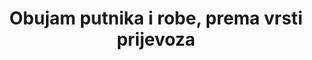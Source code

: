 ---
title: 'Obujam putnika i robe, prema vrsti prijevoza'
permalink: /9-1-2/
sdg_goal: 9
layout: indicator
indicator: 9.1.2
indicator_variable: pass_vol_air
graph: longitudinal
graph_type_description: Line  graph
graph_status_notes: Graphed  FIX  GRAPH  AXIS
variable_description: null
variable_notes: null
un_designated_tier: '1'
un_custodial_agency: 'ICAO,  ITF-OECD  (Partnering  Agencies:  UPU,  UNEP,  UNECE)'
target_id: 9.1
has_metadata: true
unit_of_measure: 'Passenger-kilometers,  metric  tonnes'
disaggregation_categories: Mode  of  transportation
rationale_interpretation: >-
  With  the  strong  development  of  national  and  international  e-commerce,  the  quality  of  the  postal  and  parcels  delivery  services  is  becoming  a  major  concern  for  millions  of  enterprises  and  consumers  transacting  online.  It  is  sometimes  considered  as  a  major  hurdle  by  these  market  players  and  one  of  the  challenges  for  trade  facilitation,  particularly  for  micro,  small  and  medium-size  enterprises  interested  in  internationalizing  their  activities.
goal_meta_link: 'http://unstats.un.org/sdgs/files/metadata-compilation/Metadata-Goal-9.pdf'
goal_meta_link_page: 2
indicator_name: 'Obujam putnika i robe, prema vrsti prijevoza'
target: >-
  Razviti kvalitetnu, pouzdanu, održivu i prilagodljivu infrastrukturu, uključujući regionalnu i međugraničnu infrastrukturu, kako bi se podržali ekonomski razvoj i ljudsko blagostanje, s fokusom na jeftinom i jednakom pristupu za sve.
indicator_definition: >-
  Average  parcel  shipping  time/parcel  shipping  time  standards,  by  country,  both  for  domestic  and  international  parcel  services,  and  by  product:  this  is  the  level  of  reliability  of  domestic  or  international  parcel  delivery  services  and  for  different  products  exchanged  between  countries.  This  ratio  is  determined  after  dividing  the  average  parcel  shipping  time  by  the  standard  shipping  time  expected  for  parcels  delivery  at  the  national  or  international  level,  and  at  the  product  level  depending  on  data  availability.  An  alternative  way  of  computing  a  similar  quality  of  service  ratio  would  be  to  use  the  percentage  of  parcels  actually  delivered  within  the  quality  standard,  i.e.  within  the  standard  for  shipping  times.  The  standard  for  shipping  time  is  the  expected  end-to-end  transit  time  and  is  often  expressed  as  the  posting  day  +  one,  two  ,  three,  four  or  five  days  depending  on  the  country  geography  and  distance  between  countries.
source_title: null
source_notes: null
published: true
actual_indicator_available: >-
  Passenger  Data:  Passenger-kilometers  by  mode  in  millions;  Freight  Data  -  Metric  tonnage  of  freight  shipments  by  mode  in  millions.
actual_indicator_available_description: >-
  Passenger  Data:  Number  of  passengers  multiplied  by  number  of  kilometers  traveled;  Freight  Data:  Tonnage  of  total  freight  shipped
method_of_computation: >-
  Passenger  data  —  number  of  passengers  multiplied  by  the  distance  traveled.  Freight  data  —  the  Freight  Analysis  Framework  incorporates  data  from  the  2012  Commodity  Flow  Survey,  Transborder  Freight  Data,  Foreign  Trade  Statistics,  and  a  combination  of  sources  for  individual  sectors  including  agriculture,  energy  extraction,  construction,  and  other  sectors.  Both  passenger  and  freight  data  have  been  converted  to  metric  units.
comments_and_limitations: >-
  Rail  passenger-kilometer  data  are  Amtrak  only.  Commuter  rail,  light  rail  and  subways  are  included  under  transit.  Amtrak  data  are  a  sum  of  the  passenger-kilometer  data  for  the  twelve  months  of  each  calendar  year.  Air  passenger-kilometer  data  are  for  certified  air  carriers  in  domestic  service.
periodicity: Annual  and  monthly  data
time_period: >-
  Passenger  Data:  2000-2015  passenger  data  (other  than  Amtrak  data),  2000-2016  Amtrak  data;  Freight  Data:  2007  and  2012-2015
disaggregation_geography: >-
  United  States  -  Passenger  data  includes  travel  in  the  United  States.  Freight  data  includes  domestic  shipments  and  the  U.S.  portion  of  foreign  shipments.
date_of_national_source_publication: 'Passenger  -  July  2017,  Freight  -  April  2017'
date_metadata_updated: October  2017
scheduled_update_by_national_source: 'Passenger  -  July  2018,  Freight  -  Not  currently  scheduled'
source_agency_staff_name: Steven  Beningo
source_agency_staff_email: steven.beningo@dot.gov
source_agency_survey_dataset: >-
  Passenger  Data  —  Rail:  BTS  reporting  to  the  International  Transport  Forum  derived  from  Amtrak  monthly  reports.  Other  modes:  as  cited  in  U.S.  Department  of  Transportation,  Bureau  of  Transportation  Statistics,  National  Transportation  Statistics,  table  1-40M,  as  of  October  2017  Freight  Data  —  U.S.  Department  of  Transportation,  Bureau  of  Transportation  Statistics  and  Federal  Highway  Administration,  Freight  Analysis  Framework,  version  4,  as  of  October  2017.
source_url: >-
  Passenger  Data  —  http://www.rita.dot.gov/bts/sites/rita.dot.gov.bts/files/publications/national_transportation_statistics/html/table_01_40_m.html  Freight  Data  —  http://www.rita.dot.gov/bts/sites/rita.dot.gov.bts/files/subject_areas/freight_transportation/faf
international_and_national_references: >-
  Passenger  Data  —  http://www.rita.dot.gov/bts/sites/rita.dot.gov.bts/files/publications/national_transportation_statistics/html/table_01_40_m.html  Freight  Data  —  http://www.rita.dot.gov/bts/sites/rita.dot.gov.bts/files/subject_areas/freight_transportation/faf
graph_title: null  

---